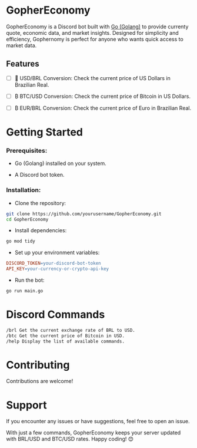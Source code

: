 # GopherEconomy 

GopherEconomy is a Discord bot built with [Go (Golang)](https://go.dev/) to provide currenty  quote, economic data, and market insights. Designed for simplicity and efficiency, Gophernomy is perfect for anyone who wants quick access to market data.

## Features

- [ ] 💱 USD/BRL Conversion: Check the current price of US Dollars in Brazilian Real.

- [ ] ₿ BTC/USD Conversion: Check the current price of Bitcoin in US Dollars.

- [ ] ₿ EUR/BRL Conversion: Check the current price of Euro in Brazilian Real.

# Getting Started

### Prerequisites:

- Go (Golang) installed on your system.

- A Discord bot token.

### Installation:

- Clone the repository:

```bash
git clone https://github.com/yourusername/GopherEconomy.git
cd GopherEconomy
```

- Install dependencies:

```bash
go mod tidy
```

- Set up your environment variables:

```makefile
DISCORD_TOKEN=your-discord-bot-token
API_KEY=your-currency-or-crypto-api-key
```

- Run the bot:

```bash
go run main.go
```

# Discord Commands

```makefile
/brl Get the current exchange rate of BRL to USD.
/btc Get the current price of Bitcoin in USD.
/help Display the list of available commands.
```

# Contributing

Contributions are welcome!

# Support

If you encounter any issues or have suggestions, feel free to open an issue.

With just a few commands, GopherEconomy keeps your server updated with BRL/USD and BTC/USD rates. Happy coding! 😊